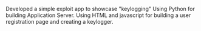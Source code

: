 Developed a simple exploit app to showcase "keylogging" 
Using Python for building Application Server.
Using HTML and javascript for building a user registration page and creating a keylogger.

